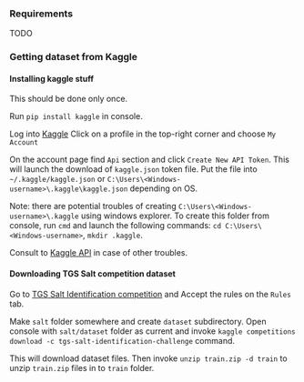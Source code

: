### Requirements
TODO
### Getting dataset from Kaggle
#### Installing kaggle stuff 
This should be done only once.

Run `pip install kaggle` in console.

Log into [Kaggle](https://www.kaggle.com)
Click on a profile in the top-right corner and choose `My Account`

On the account page find `Api` section and click `Create New API Token`. 
This will launch the download of `kaggle.json` token file.
Put the file into `~/.kaggle/kaggle.json` or `C:\Users\<Windows-username>\.kaggle\kaggle.json` depending on OS.

Note: there are potential troubles of creating `C:\Users\<Windows-username>\.kaggle` using windows explorer. 
To create this folder from console, run `cmd` and launch the following commands:
`cd C:\Users\<Windows-username>`, `mkdir .kaggle`.

Consult to [Kaggle API](https://github.com/Kaggle/kaggle-api) in case of other troubles.

#### Downloading TGS Salt competition dataset

Go to [TGS Salt Identification competition](https://www.kaggle.com/c/tgs-salt-identification-challenge/rules) and Accept the rules on the `Rules` tab.

Make `salt` folder somewhere and create `dataset` subdirectory. Open console with `salt/dataset` folder as current 
and invoke `kaggle competitions download -c tgs-salt-identification-challenge` command.

This will download dataset files.
Then invoke `unzip train.zip -d train` to unzip `train.zip` files in to `train` folder.

